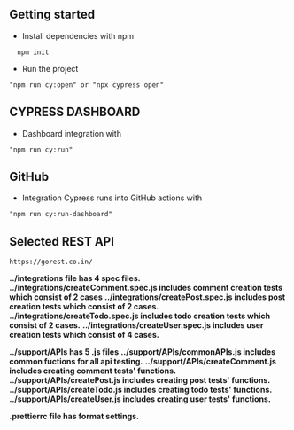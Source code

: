 ## Getting started
- Install dependencies with npm
```
  npm init
```
- Run the project
```
"npm run cy:open" or "npx cypress open"
```

## CYPRESS DASHBOARD 
- Dashboard integration with
```
"npm run cy:run"
```
## GitHub 
- Integration Cypress runs into GitHub actions with
```
"npm run cy:run-dashboard"
```

## Selected REST API
```
https://gorest.co.in/
```

**../integrations file has 4 spec files.**
**../integrations/createComment.spec.js includes comment creation tests which consist of 2 cases**
**../integrations/createPost.spec.js includes post creation tests which consist of 2 cases.**
**../integrations/createTodo.spec.js includes todo creation tests which consist of 2 cases.**
**../integrations/createUser.spec.js includes user creation tests which consist of 4 cases.**

**../support/APIs has 5 .js files**
**../support/APIs/commonAPIs.js includes common fuctions for all api testing.**
**../support/APIs/createComment.js includes creating comment tests' functions.**
**../support/APIs/createPost.js includes creating post tests' functions.**
**../support/APIs/createTodo.js includes creating todo tests' functions.**
**../support/APIs/createUser.js includes creating user tests' functions.**


**.prettierrc file has format settings.**